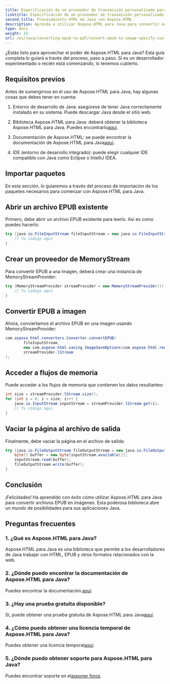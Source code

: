 ```yaml
---
title: Especificación de un proveedor de transmisión personalizado para la conversión de EPUB a imagen
linktitle: Especificación de un proveedor de transmisión personalizado para la conversión de EPUB a imagen
second_title: Procesamiento HTML de Java con Aspose.HTML
description: Aprenda a utilizar Aspose.HTML para Java para convertir archivos EPUB en imágenes con esta guía paso a paso.
type: docs
weight: 15
url: /es/java/converting-epub-to-pdf/convert-epub-to-image-specify-custom-stream-provider/
---
```


¿Estás listo para aprovechar el poder de Aspose.HTML para Java? Esta guía completa lo guiará a través del proceso, paso a paso. Si es un desarrollador experimentado o recién está comenzando, lo tenemos cubierto. 

## Requisitos previos

Antes de sumergirnos en el uso de Aspose.HTML para Java, hay algunas cosas que debes tener en cuenta:

1. Entorno de desarrollo de Java: asegúrese de tener Java correctamente instalado en su sistema. Puede descargar Java desde el sitio web.

2.  Biblioteca Aspose.HTML para Java: deberá obtener la biblioteca Aspose.HTML para Java. Puedes encontrarlo[aquí](https://releases.aspose.com/html/java/).

3.  Documentación de Aspose.HTML: se puede encontrar la documentación de Aspose.HTML para Java[aquí](https://reference.aspose.com/html/java/).

4. IDE (entorno de desarrollo integrado): puede elegir cualquier IDE compatible con Java como Eclipse o IntelliJ IDEA.

## Importar paquetes

En esta sección, lo guiaremos a través del proceso de importación de los paquetes necesarios para comenzar con Aspose.HTML para Java.

## Abrir un archivo EPUB existente

Primero, debe abrir un archivo EPUB existente para leerlo. Así es como puedes hacerlo:

```java
try (java.io.FileInputStream fileInputStream = new java.io.FileInputStream(Resources.input("input.epub"))) {
    // Tu código aquí
}
```

## Crear un proveedor de MemoryStream

Para convertir EPUB a una imagen, deberá crear una instancia de MemoryStreamProvider:

```java
try (MemoryStreamProvider streamProvider = new MemoryStreamProvider()) {
    // Tu código aquí
}
```

## Convertir EPUB a imagen

Ahora, conviertamos el archivo EPUB en una imagen usando MemoryStreamProvider:

```java
com.aspose.html.converters.Converter.convertEPUB(
        fileInputStream,
        new com.aspose.html.saving.ImageSaveOptions(com.aspose.html.rendering.image.ImageFormat.Jpeg),
        streamProvider.lStream
);
```

## Acceder a flujos de memoria

Puede acceder a los flujos de memoria que contienen los datos resultantes:

```java
int size = streamProvider.lStream.size();
for (int i = 0; i < size; i++) {
    java.io.InputStream inputStream = streamProvider.lStream.get(i);
    // Tu código aquí
}
```

## Vaciar la página al archivo de salida

Finalmente, debe vaciar la página en el archivo de salida:

```java
try (java.io.FileOutputStream fileOutputStream = new java.io.FileOutputStream(Resources.output("page_{" + (i + 1) + "}.jpg"))) {
    byte[] buffer = new byte[inputStream.available()];
    inputStream.read(buffer);
    fileOutputStream.write(buffer);
}
```

## Conclusión

¡Felicidades! Ha aprendido con éxito cómo utilizar Aspose.HTML para Java para convertir archivos EPUB en imágenes. Esta poderosa biblioteca abre un mundo de posibilidades para sus aplicaciones Java.

## Preguntas frecuentes

### 1. ¿Qué es Aspose.HTML para Java?

Aspose.HTML para Java es una biblioteca que permite a los desarrolladores de Java trabajar con HTML, EPUB y otros formatos relacionados con la web.

### 2. ¿Dónde puedo encontrar la documentación de Aspose.HTML para Java?

 Puedes encontrar la documentación.[aquí](https://reference.aspose.com/html/java/).

### 3. ¿Hay una prueba gratuita disponible?

 Sí, puede obtener una prueba gratuita de Aspose.HTML para Java[aquí](https://releases.aspose.com/).

### 4. ¿Cómo puedo obtener una licencia temporal de Aspose.HTML para Java?

 Puedes obtener una licencia temporal[aquí](https://purchase.aspose.com/temporary-license/).

### 5. ¿Dónde puedo obtener soporte para Aspose.HTML para Java?

 Puedes encontrar soporte en el[asponer foros](https://forum.aspose.com/).
